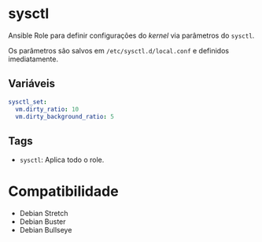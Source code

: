 # sysctl

Ansible Role para definir configurações do _kernel_ via parâmetros do `sysctl`.

Os parâmetros são salvos em `/etc/sysctl.d/local.conf` e definidos
imediatamente.

## Variáveis

```yaml
sysctl_set:
  vm.dirty_ratio: 10
  vm.dirty_background_ratio: 5
```

## Tags

- `sysctl`: Aplica todo o role.

# Compatibilidade

- Debian Stretch
- Debian Buster
- Debian Bullseye
